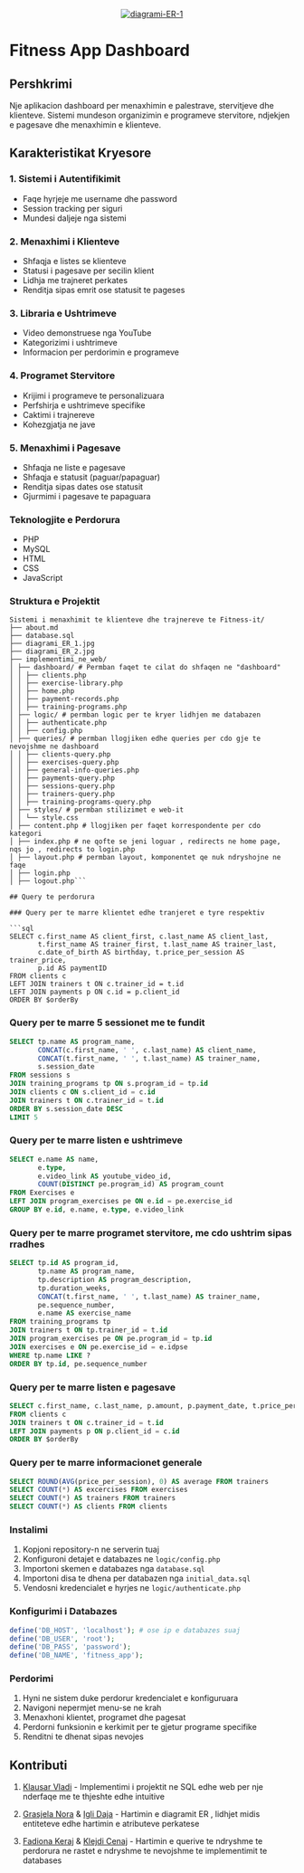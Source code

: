 <p align="center">
        <a href="https://ibb.co/ck6G4LN">
          <img src="https://i.ibb.co/HBtW5dr/diagrami-ER-1.jpg" alt="diagrami-ER-1">
        </a>
</p>

# Fitness App Dashboard

## Pershkrimi

Nje aplikacion dashboard per menaxhimin e palestrave, stervitjeve dhe klienteve. Sistemi mundeson organizimin e programeve stervitore, ndjekjen e pagesave dhe menaxhimin e klienteve.

## Karakteristikat Kryesore

### 1. Sistemi i Autentifikimit

- Faqe hyrjeje me username dhe password
- Session tracking per siguri
- Mundesi daljeje nga sistemi

### 2. Menaxhimi i Klienteve

- Shfaqja e listes se klienteve
- Statusi i pagesave per secilin klient
- Lidhja me trajneret perkates
- Renditja sipas emrit ose statusit te pageses

### 3. Libraria e Ushtrimeve

- Video demonstruese nga YouTube
- Kategorizimi i ushtrimeve
- Informacion per perdorimin e programeve

### 4. Programet Stervitore

- Krijimi i programeve te personalizuara
- Perfshirja e ushtrimeve specifike
- Caktimi i trajnereve
- Kohezgjatja ne jave

### 5. Menaxhimi i Pagesave

- Shfaqja ne liste e pagesave
- Shfaqja e statusit (paguar/papaguar)
- Renditja sipas dates ose statusit
- Gjurmimi i pagesave te papaguara

### Teknologjite e Perdorura

- PHP
- MySQL
- HTML
- CSS
- JavaScript

### Struktura e Projektit

````
Sistemi i menaxhimit te klienteve dhe trajnereve te Fitness-it/
├── about.md
├── database.sql
├── diagrami_ER_1.jpg
├── diagrami_ER_2.jpg
├── implementimi_ne_web/
│ ├── dashboard/ # Permban faqet te cilat do shfaqen ne "dashboard"
│ │ ├── clients.php
│ │ ├── exercise-library.php
│ │ ├── home.php
│ │ ├── payment-records.php
│ │ ├── training-programs.php
│ ├── logic/ # permban logic per te kryer lidhjen me databazen
│ │ ├── authenticate.php
│ │ ├── config.php
│ ├── queries/ # permban llogjiken edhe queries per cdo gje te nevojshme ne dashboard
│ │ ├── clients-query.php
│ │ ├── exercises-query.php
│ │ ├── general-info-queries.php
│ │ ├── payments-query.php
│ │ ├── sessions-query.php
│ │ ├── trainers-query.php
│ │ ├── training-programs-query.php
│ ├── styles/ # permban stilizimet e web-it
│ │ └── style.css
│ ├── content.php # llogjiken per faqet korrespondente per cdo kategori
│ ├── index.php # ne qofte se jeni loguar , redirects ne home page, nqs jo , redirects to login.php
│ ├── layout.php # permban layout, komponentet qe nuk ndryshojne ne faqe
│ ├── login.php
│ ├── logout.php```

## Query te perdorura

### Query per te marre klientet edhe tranjeret e tyre respektiv

```sql
SELECT c.first_name AS client_first, c.last_name AS client_last,
       t.first_name AS trainer_first, t.last_name AS trainer_last,
       c.date_of_birth AS birthday, t.price_per_session AS trainer_price,
       p.id AS paymentID
FROM clients c
LEFT JOIN trainers t ON c.trainer_id = t.id
LEFT JOIN payments p ON c.id = p.client_id
ORDER BY $orderBy
````

### Query per te marre 5 sessionet me te fundit

```sql
SELECT tp.name AS program_name,
       CONCAT(c.first_name, ' ', c.last_name) AS client_name,
       CONCAT(t.first_name, ' ', t.last_name) AS trainer_name,
       s.session_date
FROM sessions s
JOIN training_programs tp ON s.program_id = tp.id
JOIN clients c ON s.client_id = c.id
JOIN trainers t ON c.trainer_id = t.id
ORDER BY s.session_date DESC
LIMIT 5
```

### Query per te marre listen e ushtrimeve

```sql
SELECT e.name AS name,
       e.type,
       e.video_link AS youtube_video_id,
       COUNT(DISTINCT pe.program_id) AS program_count
FROM Exercises e
LEFT JOIN program_exercises pe ON e.id = pe.exercise_id
GROUP BY e.id, e.name, e.type, e.video_link
```

### Query per te marre programet stervitore, me cdo ushtrim sipas rradhes

```sql
SELECT tp.id AS program_id,
       tp.name AS program_name,
       tp.description AS program_description,
       tp.duration_weeks,
       CONCAT(t.first_name, ' ', t.last_name) AS trainer_name,
       pe.sequence_number,
       e.name AS exercise_name
FROM training_programs tp
JOIN trainers t ON tp.trainer_id = t.id
JOIN program_exercises pe ON pe.program_id = tp.id
JOIN exercises e ON pe.exercise_id = e.idpse
WHERE tp.name LIKE ?
ORDER BY tp.id, pe.sequence_number
```

### Query per te marre listen e pagesave

```sql
SELECT c.first_name, c.last_name, p.amount, p.payment_date, t.price_per_session
FROM clients c
JOIN trainers t ON c.trainer_id = t.id
LEFT JOIN payments p ON p.client_id = c.id
ORDER BY $orderBy
```

### Query per te marre informacionet generale

```sql
SELECT ROUND(AVG(price_per_session), 0) AS average FROM trainers
SELECT COUNT(*) AS excercises FROM exercises
SELECT COUNT(*) AS trainers FROM trainers
SELECT COUNT(*) AS clients FROM clients
```

### Instalimi

1. Kopjoni repository-n ne serverin tuaj
2. Konfiguroni detajet e databazes ne `logic/config.php`
3. Importoni skemen e databazes nga `database.sql`
4. Importoni disa te dhena per databazen nga `initial_data.sql`
5. Vendosni kredencialet e hyrjes ne `logic/authenticate.php`

### Konfigurimi i Databazes

```php
define('DB_HOST', 'localhost'); # ose ip e databazes suaj
define('DB_USER', 'root');
define('DB_PASS', 'password');
define('DB_NAME', 'fitness_app');
```

### Perdorimi

1. Hyni ne sistem duke perdorur kredencialet e konfiguruara
2. Navigoni nepermjet menu-se ne krah
3. Menaxhoni klientet, programet dhe pagesat
4. Perdorni funksionin e kerkimit per te gjetur programe specifike
5. Renditni te dhenat sipas nevojes

## Kontributi

1. [Klausar Vladi](mailto:klausar.vladi@fshnstudent.info) - Implementimi i projektit ne SQL edhe web per nje nderfaqe me te thjeshte edhe intuitive

2. [Grasjela Nora](mailto:grasjela.nora@fshnstudent.info) & [Igli Daja](mailto:igli.daja@fshnstudent.info) - Hartimin e diagramit ER , lidhjet midis entiteteve edhe hartimin e atributeve perkatese

3. [Fadiona Keraj](mailto:fadiona.keraj@fshnstudent.info) & [Klejdi Cenaj](mailto:klejdi.cenaj@fshnstudent.info) - Hartimin e querive te ndryshme te perdorura ne rastet e ndryshme te nevojshme te implementimit te databases
